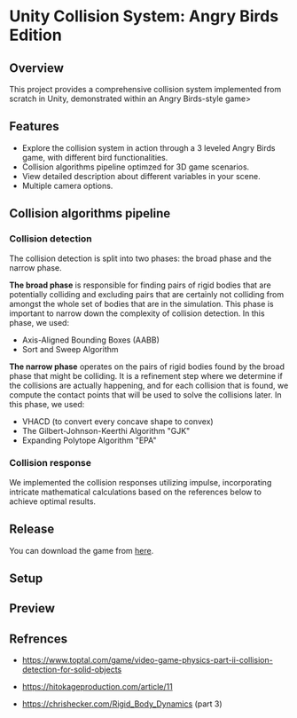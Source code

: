# Unity Collision System: Angry Birds Edition

## Overview
This project provides a comprehensive collision system implemented from scratch in Unity, demonstrated within an Angry Birds-style game>

## Features
* Explore the collision system in action through a 3 leveled Angry Birds game, with different bird functionalities.
* Collision algorithms pipeline optimzed for 3D game scenarios.
* View detailed description about different variables in your scene.
* Multiple camera options.

## Collision algorithms pipeline
### Collision detection
The collision detection is split into two phases: the broad phase and the narrow phase.

**The broad phase** is responsible for finding pairs of rigid bodies that are potentially colliding and excluding pairs that are certainly not colliding from amongst the whole set of bodies that are in the simulation. This phase is important to narrow down the complexity of collision detection.
In this phase, we used:
- Axis-Aligned Bounding Boxes (AABB)
- Sort and Sweep Algorithm

**The narrow phase** operates on the pairs of rigid bodies found by the broad phase that might be colliding. It is a refinement step where we determine if the collisions are actually happening, and for each collision that is found, we compute the contact points that will be used to solve the collisions later.
In this phase, we used:
- VHACD (to convert every concave shape to convex)
- The Gilbert-Johnson-Keerthi Algorithm "GJK"
- Expanding Polytope Algorithm "EPA"

### Collision response

We implemented the collision responses utilizing impulse, incorporating intricate mathematical calculations based on the references below to achieve optimal results.


## Release

You can download the game from [here](https://lnkd.in/efGh39j7).

## Setup


## Preview


## Refrences
* https://www.toptal.com/game/video-game-physics-part-ii-collision-detection-for-solid-objects

* https://hitokageproduction.com/article/11

* https://chrishecker.com/Rigid_Body_Dynamics (part 3)

